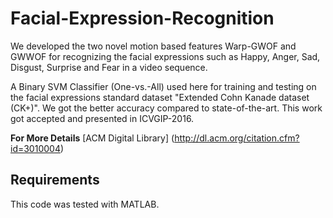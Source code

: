 # Facial-Expression-Recognition

  We developed the two novel motion based features Warp-GWOF and GWWOF for recognizing the facial expressions such as Happy, Anger, Sad, Disgust, Surprise and Fear in a video sequence.
  
  A Binary SVM Classifier (One-vs.-All) used here for training and testing on the facial expressions standard dataset "Extended Cohn
Kanade dataset (CK+)". We got the better accuracy compared to state-of-the-art. This work got accepted and presented in ICVGIP-2016.

**For More Details**
[ACM Digital Library] (http://dl.acm.org/citation.cfm?id=3010004)

## Requirements
This code was tested with MATLAB.
